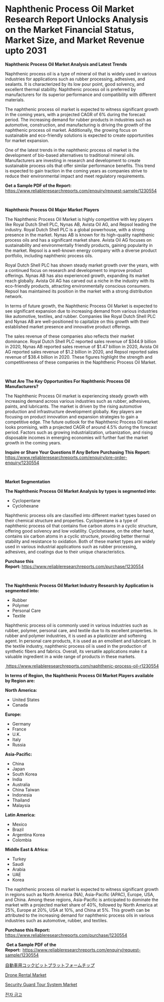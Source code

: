 <p><h1>Naphthenic Process Oil Market Research Report Unlocks Analysis on the Market Financial Status, Market Size, and Market Revenue upto 2031</h1></p><p><strong>Naphthenic Process Oil Market Analysis and Latest Trends</strong></p>
<p><p>Naphthenic process oil is a type of mineral oil that is widely used in various industries for applications such as rubber processing, adhesives, and sealants. It is characterized by its low pour point, good solvency, and excellent thermal stability. Naphthenic process oil is preferred by manufacturers for its superior performance and compatibility with different materials.</p><p>The naphthenic process oil market is expected to witness significant growth in the coming years, with a projected CAGR of 6% during the forecast period. The increasing demand for rubber products in industries such as automotive, construction, and manufacturing is driving the growth of the naphthenic process oil market. Additionally, the growing focus on sustainable and eco-friendly solutions is expected to create opportunities for market expansion.</p><p>One of the latest trends in the naphthenic process oil market is the development of bio-based alternatives to traditional mineral oils. Manufacturers are investing in research and development to create sustainable process oils that offer similar performance benefits. This trend is expected to gain traction in the coming years as companies strive to reduce their environmental impact and meet regulatory requirements.</p></p>
<p><strong>Get a Sample PDF of the Report:&nbsp;</strong> <a href="https://www.reliableresearchreports.com/enquiry/request-sample/1230554">https://www.reliableresearchreports.com/enquiry/request-sample/1230554</a></p>
<p>&nbsp;</p>
<p><strong>Naphthenic Process Oil Major Market Players</strong></p>
<p><p>The Naphthenic Process Oil Market is highly competitive with key players like Royal Dutch Shell PLC, Nynas AB, Avista Oil AG, and Repsol leading the industry. Royal Dutch Shell PLC is a global powerhouse, with a strong presence in the market. Nynas AB is known for its high-quality naphthenic process oils and has a significant market share. Avista Oil AG focuses on sustainability and environmentally friendly products, gaining popularity in the market. Repsol is a well-known energy company with a diverse product portfolio, including naphthenic process oils.</p><p>Royal Dutch Shell PLC has shown steady market growth over the years, with a continued focus on research and development to improve product offerings. Nynas AB has also experienced growth, expanding its market reach globally. Avista Oil AG has carved out a niche in the industry with its eco-friendly products, attracting environmentally conscious consumers. Repsol has maintained its position in the market with a strong distribution network.</p><p>In terms of future growth, the Naphthenic Process Oil Market is expected to see significant expansion due to increasing demand from various industries like automotive, textiles, and rubber. Companies like Royal Dutch Shell PLC and Nynas AB are well-positioned to capitalize on this growth with their established market presence and innovative product offerings.</p><p>The sales revenue of these companies also reflects their market dominance. Royal Dutch Shell PLC reported sales revenue of $344.9 billion in 2020, Nynas AB reported sales revenue of $1.47 billion in 2020, Avista Oil AG reported sales revenue of $1.2 billion in 2020, and Repsol reported sales revenue of $38.4 billion in 2020. These figures highlight the strength and competitiveness of these companies in the Naphthenic Process Oil Market.</p></p>
<p>&nbsp;</p>
<p><strong>What Are The Key Opportunities For Naphthenic Process Oil Manufacturers?</strong></p>
<p><p>The Naphthenic Process Oil market is experiencing steady growth with increasing demand across various industries such as rubber, adhesives, paints, and lubricants. The market is driven by the rising automotive production and infrastructure development globally. Key players are focusing on product innovation and expansion strategies to gain a competitive edge. The future outlook for the Naphthenic Process Oil market looks promising, with a projected CAGR of around 4.5% during the forecast period. Factors such as growing industrialization, urbanization, and rising disposable incomes in emerging economies will further fuel the market growth in the coming years.</p></p>
<p><strong>Inquire or Share Your Questions If Any Before Purchasing This Report:</strong> <a href="https://www.reliableresearchreports.com/enquiry/pre-order-enquiry/1230554">https://www.reliableresearchreports.com/enquiry/pre-order-enquiry/1230554</a></p>
<p>&nbsp;</p>
<p><strong>Market Segmentation</strong></p>
<p><strong>The Naphthenic Process Oil Market Analysis by types is segmented into:</strong></p>
<p><ul><li>Cyclopentane</li><li>Cyclohexane</li></ul></p>
<p><p>Naphthenic process oils are classified into different market types based on their chemical structure and properties. Cyclopentane is a type of naphthenic process oil that contains five carbon atoms in a cyclic structure, offering good solvency and low volatility. Cyclohexane, on the other hand, contains six carbon atoms in a cyclic structure, providing better thermal stability and resistance to oxidation. Both of these market types are widely used in various industrial applications such as rubber processing, adhesives, and coatings due to their unique characteristics.</p></p>
<p><strong>Purchase this Report:&nbsp;</strong><a href="https://www.reliableresearchreports.com/purchase/1230554">https://www.reliableresearchreports.com/purchase/1230554</a></p>
<p>&nbsp;</p>
<p><strong>The Naphthenic Process Oil Market Industry Research by Application is segmented into:</strong></p>
<p><ul><li>Rubber</li><li>Polymer</li><li>Personal Care</li><li>Textile</li></ul></p>
<p><p>Naphthenic process oil is commonly used in various industries such as rubber, polymer, personal care, and textile due to its excellent properties. In rubber and polymer industries, it is used as a plasticizer and softening agent. In personal care products, it is used as an emollient and lubricant. In the textile industry, naphthenic process oil is used in the production of synthetic fibers and fabrics. Overall, its versatile applications make it a valuable ingredient in a wide range of products in these markets.</p></p>
<p><a href="https://www.reliableresearchreports.com/naphthenic-process-oil-r1230554">&nbsp;https://www.reliableresearchreports.com/naphthenic-process-oil-r1230554</a></p>
<p><strong>In terms of Region, the Naphthenic Process Oil Market Players available by Region are:</strong></p>
<p>
    <p> <strong> North America: </strong>
        <ul>
            <li>United States</li>
            <li>Canada</li>
        </ul>
        </p> 
    <p> <strong> Europe: </strong>
        <ul>
            <li>Germany</li>
            <li>France</li>
            <li>U.K.</li>
            <li>Italy</li>
            <li>Russia</li>
        </ul>
        </p> 
    <p> <strong> Asia-Pacific: </strong>
        <ul>
            <li>China</li>
            <li>Japan</li>
            <li>South Korea</li>
            <li>India</li>
            <li>Australia</li>
            <li>China Taiwan</li>
            <li>Indonesia</li>
            <li>Thailand</li>
            <li>Malaysia</li>
        </ul>
        </p> 
    <p> <strong> Latin America: </strong>
        <ul>
            <li>Mexico</li>
            <li>Brazil</li>
            <li>Argentina Korea</li>
            <li>Colombia</li>
        </ul>
        </p> 
    <p> <strong> Middle East & Africa: </strong>
        <ul>
            <li>Turkey</li>
            <li>Saudi</li>
            <li>Arabia</li>
            <li>UAE</li>
            <li>Korea</li>
        </ul>
    </p>
    </p>
<p><p>The naphthenic process oil market is expected to witness significant growth in regions such as North America (NA), Asia-Pacific (APAC), Europe, USA, and China. Among these regions, Asia-Pacific is anticipated to dominate the market with a projected market share of 40%, followed by North America at 25%, Europe at 20%, USA at 10%, and China at 5%. This growth can be attributed to the increasing demand for naphthenic process oils in various industries such as automotive, rubber, and textiles.</p></p>
<p><strong>Purchase this Report: </strong><a href="https://www.reliableresearchreports.com/purchase/1230554">https://www.reliableresearchreports.com/purchase/1230554</a></p>
<p>&nbsp;<strong>Get a Sample PDF of the Report:&nbsp;&nbsp;</strong><a href="https://www.reliableresearchreports.com/enquiry/request-sample/1230554">https://www.reliableresearchreports.com/enquiry/request-sample/1230554</a></p>
<p><strong></strong></p>
<p><p><a href="https://github.com/avwofrml53535/Market-Research-Report-List-3/blob/main/404275990324.md">自動車用コックピットプラットフォームチップ</a></p><p><a href="https://github.com/zmnbyevx75/Market-Research-Report-List-1/blob/main/drone-rental-market.md">Drone Rental Market</a></p><p><a href="https://github.com/mooaaztarek/Market-Research-Report-List-1/blob/main/security-guard-tour-system-market.md">Security Guard Tour System Market</a></p><p><a href="https://github.com/njolsky1/Market-Research-Report-List-1/blob/main/3033304129134.md">전자 금고</a></p></p>